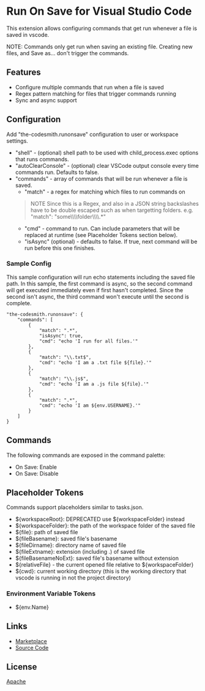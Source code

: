 # Run On Save for Visual Studio Code
This extension allows configuring commands that get run whenever a file is saved in vscode.

NOTE: Commands only get run when saving an existing file. Creating new files, and Save as... don't trigger the commands.

## Features
* Configure multiple commands that run when a file is saved
* Regex pattern matching for files that trigger commands running
* Sync and async support

## Configuration
Add "the-codesmith.runonsave" configuration to user or workspace settings.
* "shell" - (optional) shell path to be used with child_process.exec options that runs commands.
* "autoClearConsole" - (optional) clear VSCode output console every time commands run. Defaults to false.
* "commands" - array of commands that will be run whenever a file is saved.
  * "match" - a regex for matching which files to run commands on
  > NOTE Since this is a Regex, and also in a JSON string backslashes have to be double escaped such as when targetting folders. e.g. "match": "some\\\\\\\\folder\\\\\\\\.*"
  * "cmd" - command to run. Can include parameters that will be replaced at runtime (see Placeholder Tokens section below).
  * "isAsync" (optional) - defaults to false. If true, next command will be run before this one finishes.

### Sample Config
This sample configuration will run echo statements including the saved file path.
In this sample, the first command is async, so the second command will get executed immediately even if first hasn't completed.
Since the second isn't async, the third command won't execute until the second is complete.

    "the-codesmith.runonsave": {
		"commands": [
			{
				"match": ".*",
				"isAsync": true,
				"cmd": "echo 'I run for all files.'"
			},
			{
				"match": "\\.txt$",
				"cmd": "echo 'I am a .txt file ${file}.'"
			},
			{
				"match": "\\.js$",
				"cmd": "echo 'I am a .js file ${file}.'"
			},
			{
				"match": ".*",
				"cmd": "echo 'I am ${env.USERNAME}.'"
			}
		]
	}

## Commands
The following commands are exposed in the command palette:
* On Save: Enable
* On Save: Disable

## Placeholder Tokens
Commands support placeholders similar to tasks.json.

* ${workspaceRoot}: DEPRECATED use ${workspaceFolder} instead
* ${workspaceFolder}: the path of the workspace folder of the saved file
* ${file}: path of saved file
* ${fileBasename}: saved file's basename
* ${fileDirname}: directory name of saved file
* ${fileExtname}: extension (including .) of saved file
* ${fileBasenameNoExt}: saved file's basename without extension
* ${relativeFile} - the current opened file relative to ${workspaceFolder}
* ${cwd}: current working directory (this is the working directory that vscode is running in not the project directory)

### Environment Variable Tokens

* ${env.Name}

## Links
* [Marketplace](https://marketplace.visualstudio.com/items/the-codesmithwalk.RunOnSave)
* [Source Code](https://github.com/the-codesmithwalk/vscode-runonsave)

## License
[Apache](https://github.com/the-codesmithwalk/vscode-runonsave/blob/master/LICENSE)
